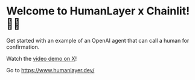 # Welcome to HumanLayer x Chainlit! 🚀🤖

Get started with an example of an OpenAI agent that can call a human for confirmation.

Watch the [video demo on X](https://x.com/chainlit_io/status/1858613325921480922)!

Go to https://www.humanlayer.dev/
